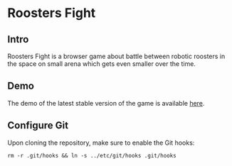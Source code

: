 # Roosters Fight

## Intro
Roosters Fight is a browser game about battle between robotic roosters in the space on small arena which gets even smaller over the time.

## Demo
The demo of the latest stable version of the game is available [here](https://michailremmele.github.io/roosters-fight/).

## Configure Git

Upon cloning the repository, make sure to enable the Git hooks:
```
rm -r .git/hooks && ln -s ../etc/git/hooks .git/hooks
```
